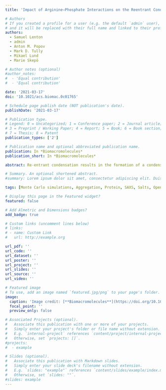 ```yaml
---
title: 'Impact of Arginine–Phosphate Interactions on the Reentrant Condensation of Disordered Proteins'

# Authors
# If you created a profile for a user (e.g. the default `admin` user), write the username (folder name) here
# and it will be replaced with their full name and linked to their profile.
authors:
  - Samuel Lenton
  - admin
  - Anton M. Popov
  - Mark D. Tully
  - Mikael Lund
  - Marie Skepö

# Author notes (optional)
#author_notes:
#  - 'Equal contribution'
#  - 'Equal contribution'

date: '2021-03-17'
doi: '10.1021/acs.biomac.0c01765'

# Schedule page publish date (NOT publication's date).
publishDate: '2021-03-17'

# Publication type.
# Legend: 0 = Uncategorized; 1 = Conference paper; 2 = Journal article;
# 3 = Preprint / Working Paper; 4 = Report; 5 = Book; 6 = Book section;
# 7 = Thesis; 8 = Patent
publication_types: ['2']

# Publication name and optional abbreviated publication name.
publication: In *Biomacromolecules*
publication_short: In *Biomacromolecules*

abstract: Re-entrant condensation results in the formation of a condensed protein regime between two critical ion concentrations. The process is driven by neutralization and inversion of the protein charge by oppositely charged ions. Re-entrant condensation of cationic proteins by the polyvalent anions, pyrophosphate and tripolyphosphate, has previously been observed, but not for citrate, which has similar charge and size compared to the polyphosphates. Therefore, besides electrostatic interactions, other specific interactions between the polyphosphate ions and proteins must contribute. Here, we show that additional attractive interactions between arginine and tripolyphosphate determine the re-entrant condensation and decondensation boundaries of the cationic, intrinsically disordered saliva protein, histatin 5. Furthermore, we show by small-angle X-ray scattering (SAXS) that polyvalent anions cause compaction of histatin 5, as would be expected based solely on electrostatic interactions. Hence, we conclude that arginine–phosphate-specific interactions not only regulate solution properties but also influence the conformational ensemble of histatin 5, which is shown to vary with the number of arginine residues. Together, the results presented here provide further insight into an organizational mechanism that can be used to tune protein interactions in solution of both naturally occurring and synthetic proteins. 

# Summary. An optional shortened abstract.
#summary: Lorem ipsum dolor sit amet, consectetur adipiscing elit. Duis posuere tellus ac convallis placerat. Proin tincidunt magna sed ex sollicitudin condimentum.

tags: [Monte Carlo simulations, Aggregation, Protein, SAXS, Salts, Open access]

# Display this page in the Featured widget?
featured: false

# Add Almetric and Dimensions badges?
add_badge: true

# Custom links (uncomment lines below)
# links:
# - name: Custom Link
#   url: http://example.org

url_pdf: ''
url_code: ''
url_dataset: ''
url_poster: ''
url_project: ''
url_slides: ''
url_source: ''
url_video: ''

# Featured image
# To use, add an image named `featured.jpg/png` to your page's folder.
image:
  caption: 'Image credit: [**Biomacromolecules**](https://doi.org/10.1021/acs.biomac.0c01765)'
  focal_point: ''
  preview_only: false

# Associated Projects (optional).
#   Associate this publication with one or more of your projects.
#   Simply enter your project's folder or file name without extension.
#   E.g. `internal-project` references `content/project/internal-project/index.md`.
#   Otherwise, set `projects: []`.
#projects:
#  - example

# Slides (optional).
#   Associate this publication with Markdown slides.
#   Simply enter your slide deck's filename without extension.
#   E.g. `slides: "example"` references `content/slides/example/index.md`.
#   Otherwise, set `slides: ""`.
#slides: example
---
```


